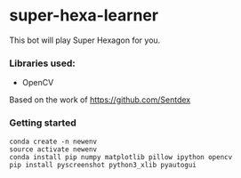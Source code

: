 # super-hexa-learner
This bot will play Super Hexagon for you.

### Libraries used:
 * OpenCV

Based on the work of https://github.com/Sentdex


### Getting started
```
conda create -n newenv
source activate newenv
conda install pip numpy matplotlib pillow ipython opencv
pip install pyscreenshot python3_xlib pyautogui
```


